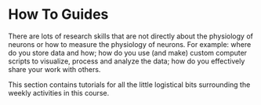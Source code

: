 # How To Guides

There are lots of research skills that are not directly about the physiology of neurons or how to measure the physiology of neurons. For example: where do you store data and how; how do you use (and make) custom computer scripts to visualize, process and analyze the data; how do you effectively share your work with others.  

This section contains tutorials for all the little logistical bits surrounding the weekly activities in this course. 